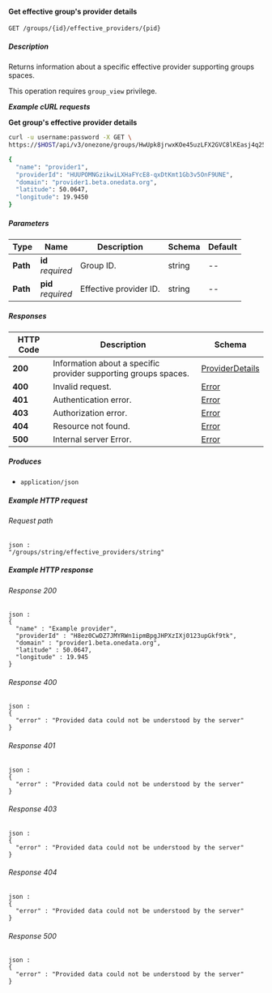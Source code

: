 
<a name="get_effective_group_provider"></a>
#### Get effective group's provider details
```
GET /groups/{id}/effective_providers/{pid}
```


##### Description
Returns information about a specific effective provider supporting groups spaces.

This operation requires `group_view` privilege.

***Example cURL requests***

**Get group's effective provider details**
```bash
curl -u username:password -X GET \
https://$HOST/api/v3/onezone/groups/HwUpk8jrwxKOe45uzLFX2GVC8lKEasj4q253sptVqF8/effective_providers/HUUPOMNGzikwiLXHaFYcE8-qxDtKmt1Gb3v5OnF9UNE

{
  "name": "provider1",
  "providerId": "HUUPOMNGzikwiLXHaFYcE8-qxDtKmt1Gb3v5OnF9UNE",
  "domain": "provider1.beta.onedata.org",
  "latitude": 50.0647,
  "longitude": 19.9450
}
```


##### Parameters

|Type|Name|Description|Schema|Default|
|---|---|---|---|---|
|**Path**|**id**  <br>*required*|Group ID.|string|--|
|**Path**|**pid**  <br>*required*|Effective provider ID.|string|--|


##### Responses

|HTTP Code|Description|Schema|
|---|---|---|
|**200**|Information about a specific provider supporting groups spaces.|[ProviderDetails](../definitions/ProviderDetails.md#providerdetails)|
|**400**|Invalid request.|[Error](../definitions/Error.md#error)|
|**401**|Authentication error.|[Error](../definitions/Error.md#error)|
|**403**|Authorization error.|[Error](../definitions/Error.md#error)|
|**404**|Resource not found.|[Error](../definitions/Error.md#error)|
|**500**|Internal server Error.|[Error](../definitions/Error.md#error)|


##### Produces

* `application/json`


##### Example HTTP request

###### Request path
```
json :
"/groups/string/effective_providers/string"
```


##### Example HTTP response

###### Response 200
```
json :
{
  "name" : "Example provider",
  "providerId" : "H8ez0CwDZ7JMYRWn1ipmBpgJHPXzIXj0123upGkf9tk",
  "domain" : "provider1.beta.onedata.org",
  "latitude" : 50.0647,
  "longitude" : 19.945
}
```


###### Response 400
```
json :
{
  "error" : "Provided data could not be understood by the server"
}
```


###### Response 401
```
json :
{
  "error" : "Provided data could not be understood by the server"
}
```


###### Response 403
```
json :
{
  "error" : "Provided data could not be understood by the server"
}
```


###### Response 404
```
json :
{
  "error" : "Provided data could not be understood by the server"
}
```


###### Response 500
```
json :
{
  "error" : "Provided data could not be understood by the server"
}
```




